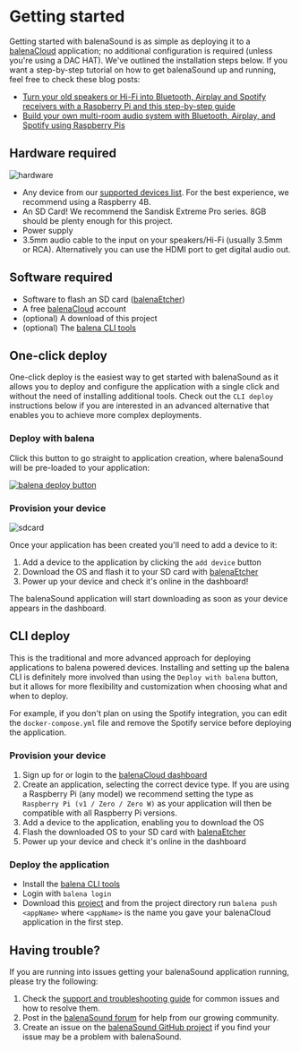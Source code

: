# Getting started

Getting started with balenaSound is as simple as deploying it to a [balenaCloud](https://balena.io/cloud) application; no additional configuration is required (unless you're using a DAC HAT).
We've outlined the installation steps below. If you want a step-by-step tutorial on how to get balenaSound up and running, feel free to check these blog posts:

- [Turn your old speakers or Hi-Fi into Bluetooth, Airplay and Spotify receivers with a Raspberry Pi and this step-by-step guide](https://www.balena.io/blog/turn-your-old-speakers-or-hi-fi-into-bluetooth-receivers-using-only-a-raspberry-pi/)
- [Build your own multi-room audio system with Bluetooth, Airplay, and Spotify using Raspberry Pis](https://www.balena.io/blog/diy-raspberry-pi-multi-room-audio-system/)

## Hardware required

![hardware](https://raw.githubusercontent.com/balenalabs/balena-sound/master/docs/images/hardware.jpeg)

- Any device from our [supported devices list](../docs/device-support#recommended). For the best experience, we recommend using a Raspberry 4B.
- An SD Card! We recommend the Sandisk Extreme Pro series. 8GB should be plenty enough for this project.
- Power supply
- 3.5mm audio cable to the input on your speakers/Hi-Fi (usually 3.5mm or RCA). Alternatively you can use the HDMI port to get digital audio out.

## Software required

- Software to flash an SD card ([balenaEtcher](https://balena.io/etcher))
- A free [balenaCloud](https://balena.io/cloud) account
- (optional) A download of this project
- (optional) The [balena CLI tools](https://github.com/balena-io/balena-cli/blob/master/INSTALL.md)

## One-click deploy

One-click deploy is the easiest way to get started with balenaSound as it allows you to deploy and configure the application with a single click and without the need of installing additional tools. Check out the `CLI deploy` instructions below if you are interested in an advanced alternative that enables you to achieve more complex deployments.

### Deploy with balena

Click this button to go straight to application creation, where balenaSound will be pre-loaded to your application:

[![balena deploy button](https://balena.io/deploy.svg)](https://dashboard.balena-cloud.com/deploy?repoUrl=https://github.com/balena-labs-projects/balena-sound&defaultDeviceType=raspberry-pi)

### Provision your device

![sdcard](https://raw.githubusercontent.com/balenalabs/balena-sound/master/docs/images/sdcard.gif)

Once your application has been created you'll need to add a device to it:

1. Add a device to the application by clicking the `add device` button
2. Download the OS and flash it to your SD card with [balenaEtcher](https://balena.io/etcher)
3. Power up your device and check it's online in the dashboard!

The balenaSound application will start downloading as soon as your device appears in the dashboard.

## CLI deploy

This is the traditional and more advanced approach for deploying applications to balena powered devices. Installing and setting up the balena CLI is definitely more involved than using the `Deploy with balena` button, but it allows for more flexibility and customization when choosing what and when to deploy.

For example, if you don't plan on using the Spotify integration, you can edit the `docker-compose.yml` file and remove the Spotify service before deploying the application.

### Provision your device

1. Sign up for or login to the [balenaCloud dashboard](https://dashboard.balena-cloud.com)
2. Create an application, selecting the correct device type. If you are using a Raspberry Pi (any model) we recommend setting the type as `Raspberry Pi (v1 / Zero / Zero W)` as your application will then be compatible with all Raspberry Pi versions.
3. Add a device to the application, enabling you to download the OS
4. Flash the downloaded OS to your SD card with [balenaEtcher](https://balena.io/etcher)
5. Power up your device and check it's online in the dashboard

### Deploy the application

- Install the [balena CLI tools](https://github.com/balena-io/balena-cli/blob/master/INSTALL.md)
- Login with `balena login`
- Download this [project](https://github.com/balena-labs-projects/balena-sound/) and from the project directory run `balena push <appName>` where `<appName>` is the name you gave your balenaCloud application in the first step.

## Having trouble?

If you are running into issues getting your balenaSound application running, please try the following:
1. Check the [support and troubleshooting guide](../support) for common issues and how to resolve them.
2. Post in the [balenaSound forum](https://forums.balena.io/c/balenalabs/balenasound/85) for help from our growing community.
3. Create an issue on the [balenaSound GitHub project](https://github.com/balena-labs-projects/balena-sound/issues/new/choose) if you find your issue may be a problem with balenaSound.

